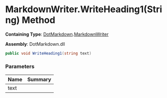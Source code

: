# MarkdownWriter\.WriteHeading1\(String\) Method

**Containing Type**: [DotMarkdown](../../README.md)\.[MarkdownWriter](../README.md)

**Assembly**: DotMarkdown\.dll

```csharp
public void WriteHeading1(string text)
```

### Parameters

| Name | Summary |
| ---- | ------- |
| text | |


